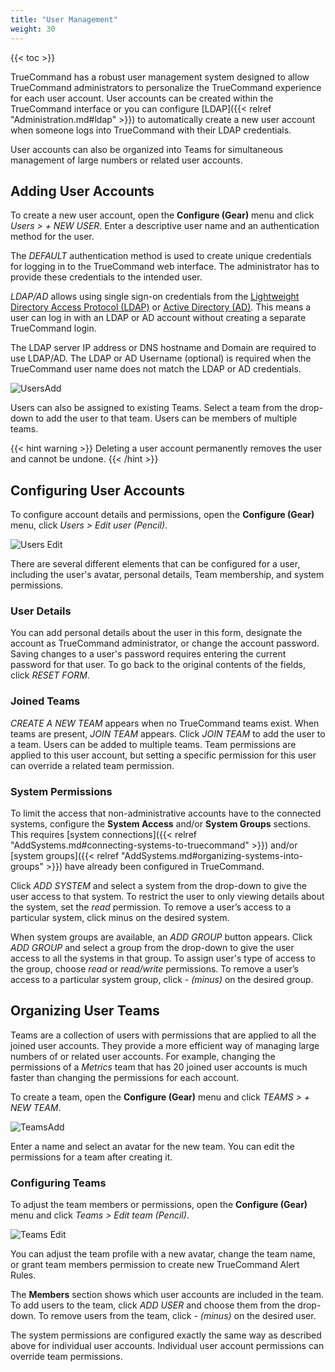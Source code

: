 ```yaml
---
title: "User Management"
weight: 30
---
```


{{< toc >}}

TrueCommand has a robust user management system designed to allow TrueCommand administrators to personalize the TrueCommand experience for each user account.
User accounts can be created within the TrueCommand interface or you can configure [LDAP]({{< relref "Administration.md#ldap" >}}) to automatically create a new user account when someone logs into TrueCommand with their LDAP credentials.

User accounts can also be organized into Teams for simultaneous management of large numbers or related user accounts.

## Adding User Accounts

To create a new user account, open the **Configure (Gear)** menu and click *Users > + NEW USER*.
Enter a descriptive user name and an authentication method for the user.

The *DEFAULT* authentication method is used to create unique credentials for logging in to the TrueCommand web interface.
The administrator has to provide these credentials to the intended user.

*LDAP/AD* allows using single sign-on credentials from the [Lightweight Directory Access Protocol (LDAP)](https://tools.ietf.org/html/rfc4511) or [Active Directory (AD)](https://docs.microsoft.com/en-us/windows-server/identity/ad-ds/active-directory-domain-services).
This means a user can log in with an LDAP or AD account without creating a separate TrueCommand login.

The LDAP server IP address or DNS hostname and Domain are required to use LDAP/AD.
The LDAP or AD Username (optional) is required when the TrueCommand user name does not match the LDAP or AD credentials.

![UsersAdd](/images/TrueCommand/1.2/UsersAdd.png "Adding Users")

Users can also be assigned to existing Teams.
Select a team from the drop-down to add the user to that team.
Users can be members of multiple teams.

{{< hint warning >}}
Deleting a user account permanently removes the user and cannot be undone.
{{< /hint >}}

## Configuring User Accounts

To configure account details and permissions, open the **Configure (Gear)** menu, click *Users > Edit user (Pencil)*.

![Users Edit](/images/TrueCommand/1.2/UsersEdit.png "Users Edit")

There are several different elements that can be configured for a user, including the user's avatar, personal details, Team membership, and system permissions.

### User Details

You can add personal details about the user in this form, designate the account as TrueCommand administrator, or change the account password.
Saving changes to a user's password requires entering the current password for that user.
To go back to the original contents of the fields, click *RESET FORM*.

### Joined Teams

*CREATE A NEW TEAM* appears when no TrueCommand teams exist.
When teams are present, *JOIN TEAM* appears.
Click *JOIN TEAM* to add the user to a team.
Users can be added to multiple teams.
Team permissions are applied to this user account, but setting a specific permission for this user can override a related team permission.

### System Permissions

To limit the access that non-administrative accounts have to the connected systems, configure the **System Access** and/or **System Groups** sections.
This requires [system connections]({{< relref "AddSystems.md#connecting-systems-to-truecommand" >}}) and/or [system groups]({{< relref "AddSystems.md#organizing-systems-into-groups" >}}) have already been configured in TrueCommand.

Click *ADD SYSTEM* and select a system from the drop-down to give the user access to that system.
To restrict the user to only viewing details about the system, set the *read* permission.
To remove a user’s access to a particular system, click minus on the desired system.

When system groups are available, an *ADD GROUP* button appears.
Click *ADD GROUP* and select a group from the drop-down to give the user access to all the systems in that group.
To assign user's type of access to the group, choose *read* or *read/write* permissions.
To remove a user’s access to a particular system group, click *- (minus)* on the desired group.

## Organizing User Teams

Teams are a collection of users with permissions that are applied to all the joined user accounts.
They provide a more efficient way of managing large numbers of or related user accounts.
For example, changing the permissions of a *Metrics* team that has 20 joined user accounts is much faster than changing the permissions for each account.

To create a team, open the **Configure (Gear)** menu and click *TEAMS > + NEW TEAM*.

![TeamsAdd](/images/TrueCommand/1.2/TeamsAdd.png "Teams Add")

Enter a name and select an avatar for the new team.
You can edit the permissions for a team after creating it.

### Configuring Teams

To adjust the team members or permissions, open the **Configure (Gear)** menu and click *Teams > Edit team (Pencil)*.

![Teams Edit](/images/TrueCommand/1.2/TeamsEdit.png "Teams Edit")

You can adjust the team profile with a new avatar, change the team name, or grant team members permission to create new TrueCommand Alert Rules.

The **Members** section shows which user accounts are included in the team.
To add users to the team, click *ADD USER* and choose them from the drop-down.
To remove users from the team, click *- (minus)* on the desired user.

The system permissions are configured exactly the same way as described above for individual user accounts.
Individual user account permissions can override team permissions.
